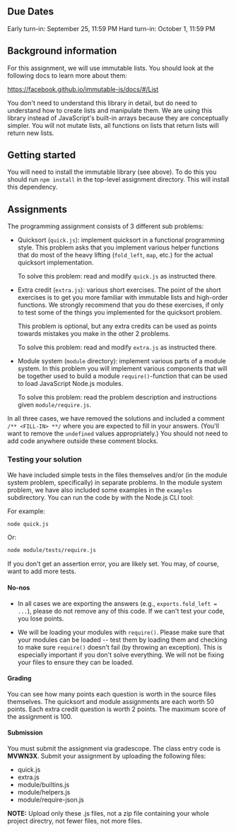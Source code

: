 ## Due Dates

Early turn-in: September 25, 11:59 PM
Hard turn-in: October 1, 11:59 PM

## Background information

For this assignment, we will use immutable lists. You should look at the
following docs to learn more about them:

https://facebook.github.io/immutable-js/docs/#/List

You don't need to understand this library in detail, but do need to understand
how to create lists and manipulate them. We are using this library instead of
JavaScript's built-in arrays because they are conceptually simpler. You will
not mutate lists, all functions on lists that return lists will return new
lists.

## Getting started

You will need to install the immutable library (see above). To do this you
should run `npm install` in the top-level assignment directory. This will
install this dependency.

## Assignments

The programming assignment consists of 3 different sub problems:

- Quicksort (`quick.js`): implement quicksort in a functional programming
  style. This problem asks that you implement various helper functions
  that do most of the heavy lifting (`fold_left`, `map`, etc.) for the actual
  quicksort implementation.

  To solve this problem: read and modify `quick.js` as instructed there.

- Extra credit (`extra.js`): various short exercises.  The point of the short
  exercises is to get you more familiar with immutable lists and high-order
  functions. We strongly recommend that you do these exercises, if only to test
  some of the things you implemented for the quicksort problem.

  This problem is optional, but any extra credits can be used as points towards
  mistakes you make in the other 2 problems.

  To solve this problem: read and modify `extra.js` as instructed there.

- Module system (`module` directory): implement various parts of a module
  system. In this problem you will implement various components that will be
  together used to build a module `require()`-function that can be used to load
  JavaScript Node.js modules.

  To solve this problem: read the problem description and instructions given
  `module/require.js`.

In all three cases, we have removed the solutions and included a comment `/**
<FILL-IN> **/` where you are expected to fill in your answers. (You'll want to
remove the `undefined` values appropriately.) You should not need to add code
anywhere outside these comment blocks.

### Testing your solution

We have included simple tests in the files themselves and/or (in the module
system problem, specifically) in separate problems. In the module system
problem, we have also included some examples in the `examples` subdirectory.
You can run the code by with the Node.js CLI tool:

For example:

```bash
node quick.js
```

Or:

```bash
node module/tests/require.js
```

If you don't get an assertion error, you are likely set. You may, of course,
want to add more tests.

#### No-nos

- In all cases we are exporting the answers (e.g., `exports.fold_left = ...`),
  please do not remove any of this code. If we can't test your code, you lose
  points.

- We will be loading your modules with `require()`. Please make sure that your
  modules can be loaded -- test them by loading them and checking to make sure
  `require()` doesn't fail (by throwing an exception). This is especially
  important if you don't solve everything. We will not be fixing your files to
  ensure they can be loaded.

#### Grading

You can see how many points each question is worth in the source
files themselves. The quicksort and module assignments are each
worth 50 points.  Each extra credit question is worth 2 points.
The maximum score of the assignment is 100.

#### Submission

You must submit the assignment via gradescope. The class
entry code is **MVWN3X**.  Submit your assignment by
uploading the following files:

- quick.js
- extra.js
- module/builtins.js
- module/helpers.js
- module/require-json.js


**NOTE:** Upload only these .js files, not a zip file containing your whole
project directry, not fewer files, not more files.
